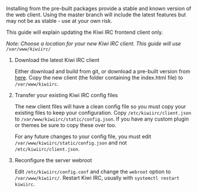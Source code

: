 Installing from the pre-built packages provide a stable and known version of the web client. Using the master branch will include the latest features but may not be as stable - use at your own risk.

This guide will explain updating the Kiwi IRC frontend client only.

*Note: Choose a location for your new Kiwi IRC client. This guide will use `/var/www/kiwiirc/`*

1. Download the latest Kiwi IRC client

   Either download and build from git, or download a pre-built version from [here](https://builds.kiwiirc.com/zips/kiwiirc_master.zip).
   Copy the new client (the folder containing the index.html file) to `/var/www/kiwiirc`.

2. Transfer your existing Kiwi IRC config files

   The new client files will have a clean config file so you must copy your existing files to keep your configuration. Copy `/etc/kiwiirc/client.json` to `/var/www/kiwiirc/static/config.json`. If you have any custom plugin or themes be sure to copy these over too.

   For any future changes to your config file, you must edit `/var/www/kiwiirc/static/config.json` and not `/etc/kiwiirc/client.json`.

3. Reconfigure the server webroot

   Edit `/etc/kiwiirc/config.conf` and change the `webroot` option to `/var/www/kiwiirc/`.
   Restart Kiwi IRC, usually with `systemctl restart kiwiirc`.
